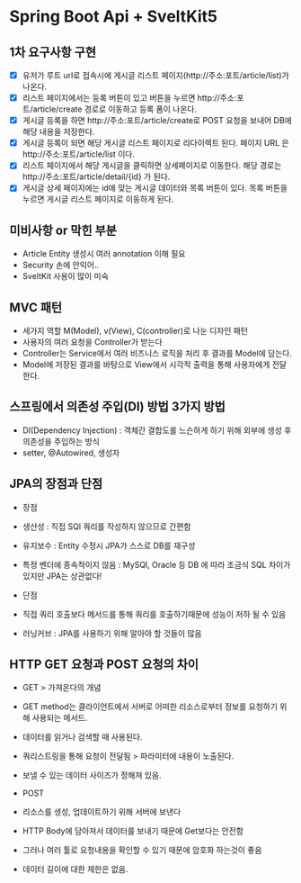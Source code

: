 # Spring Boot Api + SveltKit5

## 1차 요구사항 구현
- [X] 유저가 루트 url로 접속시에 게시글 리스트 페이지(http://주소:포트/article/list)가 나온다.
- [X] 리스트 페이지에서는 등록 버튼이 있고 버튼을 누르면 http://주소:포트/article/create 경로로 이동하고 등록 폼이 나온다.
- [X] 게시글 등록을 하면 http://주소:포트/article/create로 POST 요청을 보내어 DB에 해당 내용을 저장한다.
- [X] 게시글 등록이 되면 해당 게시글 리스트 페이지로 리다이렉트 된다. 페이지 URL 은 http://주소:포트/article/list 이다.
- [X] 리스트 페이지에서 해당 게시글을 클릭하면 상세페이지로 이동한다. 해당 경로는 http://주소:포트/article/detail/{id} 가 된다.
- [X] 게시글 상세 페이지에는 id에 맞는 게시글 데이터와 목록 버튼이 있다. 목록 버튼을 누르면 게시글 리스트 페이지로 이동하게 된다.

## 미비사항 or 막힌 부분
- Article Entity 생성시 여러 annotation 이해 필요
- Security 손에 안익어..
- SveltKit 사용이 많이 미숙

## MVC 패턴
- 세가지 역할 M(Model), v(View), C(controller)로 나눈 디자인 패턴
- 사용자의 여러 요청을 Controller가 받는다
- Controller는 Service에서 여러 비즈니스 로직을 처리 후 결과를 Model에 담는다.
- Model에 저장된 결과를 바탕으로 View에서 시각적 출력을 통해 사용자에게 전달한다.

## 스프링에서 의존성 주입(DI) 방법 3가지 방법
- DI(Dependency Injection) : 객체간 결합도를 느슨하게 하기 위해 외부에 생성 후 의존성을 주입하는 방식
- setter, @Autowired, 생성자

## JPA의 장점과 단점
- 장점
- 생산성 : 직접 SQl 쿼리를 작성하지 않으므로 간편함
- 유지보수 : Entity 수정시 JPA가 스스로 DB를 재구성
- 특정 벤더에 종속적이지 않음 : MySQl, Oracle 등 DB 에 따라 조금식 SQL 차이가 있지만 JPA는 상관없다!

- 단점
- 직접 쿼리 호출보다 메서드를 통해 쿼리를 호출하기때문에 성능이 저하 될 수 있음
- 러닝커브 : JPA를 사용하기 위해 알아야 할 것들이 많음

## HTTP GET 요청과 POST 요청의 차이
- GET > 가져온다의 개념
- GET method는 클라이언트에서 서버로 어떠한 리소스로부터 정보를 요청하기 위해 사용되는 메서드.
- 데이터를 읽거나 검색할 때 사용된다.
- 쿼리스트링을 통해 요청이 전달됨 > 파라미터에 내용이 노출된다.
- 보낼 수 있는 데이터 사이즈가 정해져 있음.

- POST
- 리소스를 생성, 업데이트하기 위해 서버에 보낸다
- HTTP Body에 담아져서 데이터를 보내기 때문에 Get보다는 안전함
- 그러나 여러 툴로 요청내용을 확인할 수 있기 때문에 암호화 하는것이 좋음
- 데이터 길이에 대한 제한은 없음.
